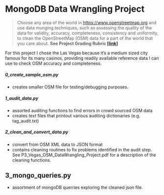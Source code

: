 # MongoDB Data Wrangling Project

>Choose any area of the world in https://www.openstreetmap.org and use data munging techniques, such as assessing the quality of the data for validity, accuracy, completeness, consistency and uniformity, to clean the OpenStreetMap (OSM) data for a part of the world that you care about. **See Project Grading Rubric [[link]](goo.gl/ITAEdv)**

For this project I chose the Las Vegas because it’s a medium sized city famous for its many casinos, providing readily available reference data I can use to check OSM accuracy and completeness. 

##### 0_create_sample_osm.py

* creates smaller OSM file for testing/debugging purposes.

##### 1_audit_data.py
* assorted auditing functions to find errors in crowd sourced OSM data
* creates text files that printout various auditing dictionaries (e.g. tag_audit.txt)

##### 2_clean_and_convert_data.py 
* convert from OSM XML data to JSON format 
* contains cleaning routines to fix problems identified in the audit step. See P3_Vegas_OSM_DataWrangling_Project.pdf for a description of the cleaning functions.

3_mongo_queries.py
------------------
* assortment of mongoDB querries exploring the cleaned json file.



